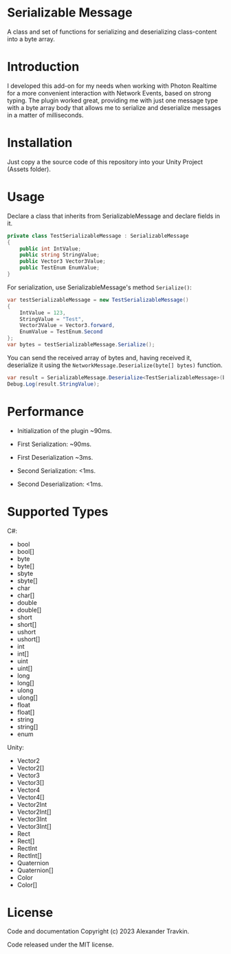 # Serializable Message

A class and set of functions for serializing and deserializing class-content into a byte array.

# Introduction

I developed this add-on for my needs when working with Photon Realtime for a more convenient interaction with Network Events, based on strong typing. 
The plugin worked great, providing me with just one message type with a byte array body that allows me to serialize and deserialize messages in a matter of milliseconds.

# Installation

Just copy a the source code of this repository into your Unity Project (Assets folder).

# Usage

Declare a class that inherits from SerializableMessage and declare fields in it.

```csharp
private class TestSerializableMessage : SerializableMessage
{
    public int IntValue;
    public string StringValue;
    public Vector3 Vector3Value;
    public TestEnum EnumValue;
}
```

For serialization, use SerializableMessage's method `Serialize()`:

```csharp
var testSerializableMessage = new TestSerializableMessage()
{
    IntValue = 123,
    StringValue = "Test",
    Vector3Value = Vector3.forward,
    EnumValue = TestEnum.Second
};
var bytes = testSerializableMessage.Serialize();
```

You can send the received array of bytes and, having received it, deserialize it using the `NetworkMessage.Deserialize(byte[] bytes)` function.

```csharp
var result = SerializableMessage.Deserialize<TestSerializableMessage>(bytes);
Debug.Log(result.StringValue);
```

# Performance

* Initialization of the plugin ~90ms.

* First Serialization: ~90ms.

* First Deserialization ~3ms.

* Second Serialization: <1ms.

* Second Deserialization: <1ms.

# Supported Types

C#:

* bool
* bool[]
* byte
* byte[]
* sbyte
* sbyte[]
* char
* char[]
* double
* double[]
* short
* short[]
* ushort
* ushort[]
* int
* int[]
* uint
* uint[]
* long
* long[]
* ulong
* ulong[]
* float
* float[]
* string
* string[]
* enum

Unity:

* Vector2
* Vector2[]
* Vector3
* Vector3[]
* Vector4
* Vector4[]
* Vector2Int
* Vector2Int[]
* Vector3Int
* Vector3Int[]
* Rect
* Rect[]
* RectInt
* RectInt[]
* Quaternion
* Quaternion[]
* Color
* Color[]

# License

Code and documentation Copyright (c) 2023 Alexander Travkin.

Code released under the MIT license.